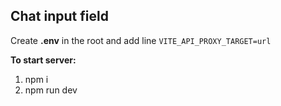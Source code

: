 ## Chat input field

Create **.env** in the root and add line `VITE_API_PROXY_TARGET=url`

**To start server:**
1. npm i
2. npm run dev
